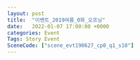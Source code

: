 ```yaml
---
layout: post
title:  "이벤트_2019여름_0화_오프닝"
date:   2022-01-07 17:00:00 +0000
categories: Event
Tags: Story Event
SceneCode: ["scene_evt190627_cp0_q1_s10"]
---
```

